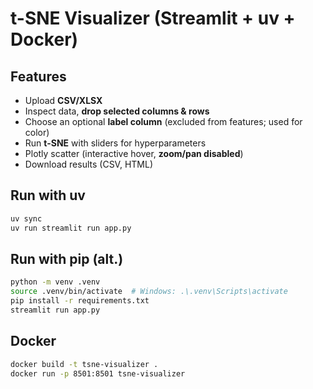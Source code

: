 
# t-SNE Visualizer (Streamlit + uv + Docker)

## Features
- Upload **CSV/XLSX**
- Inspect data, **drop selected columns & rows**
- Choose an optional **label column** (excluded from features; used for color)
- Run **t-SNE** with sliders for hyperparameters
- Plotly scatter (interactive hover, **zoom/pan disabled**)
- Download results (CSV, HTML)

## Run with uv
```bash
uv sync
uv run streamlit run app.py
```

## Run with pip (alt.)
```bash
python -m venv .venv
source .venv/bin/activate  # Windows: .\.venv\Scripts\activate
pip install -r requirements.txt
streamlit run app.py
```

## Docker
```bash
docker build -t tsne-visualizer .
docker run -p 8501:8501 tsne-visualizer
```
